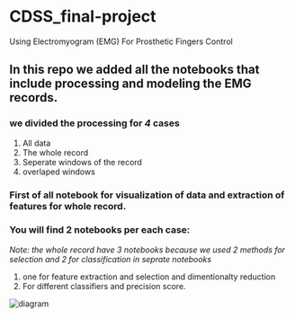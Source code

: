 # CDSS_final-project
Using Electromyogram (EMG) For Prosthetic Fingers Control
## In this repo we added all the notebooks that include processing and modeling the EMG records.
### we divided the processing  for ***4*** cases 
1. All data 
2. The whole record
3. Seperate windows of the record
4. overlaped windows 
### First of all notebook for visualization of data and extraction of features for whole record.
### You will find 2 notebooks per each case:
*Note: the whole record have 3 notebooks because we used 2 methods for selection and 2 for classification in seprate notebooks* 
1. one for feature extraction and selection and dimentionalty reduction 
2. For different classifiers and precision score.


![diagram](https://github.com/Naira06/CDSS_final-project/assets/93448393/bac0941a-ca40-418b-9c60-cdc7d29fa71f)
